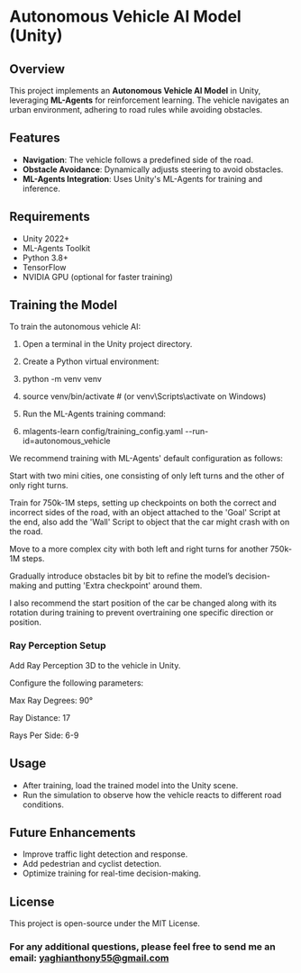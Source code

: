# Autonomous Vehicle AI Model (Unity)

## Overview
This project implements an **Autonomous Vehicle AI Model** in Unity, leveraging **ML-Agents** for reinforcement learning. The vehicle navigates an urban environment, adhering to road rules while avoiding obstacles.

## Features
- **Navigation**: The vehicle follows a predefined side of the road.
- **Obstacle Avoidance**: Dynamically adjusts steering to avoid obstacles.
- **ML-Agents Integration**: Uses Unity's ML-Agents for training and inference.

## Requirements
- Unity 2022+
- ML-Agents Toolkit
- Python 3.8+
- TensorFlow
- NVIDIA GPU (optional for faster training)

## Training the Model

To train the autonomous vehicle AI:

1. Open a terminal in the Unity project directory.

2. Create a Python virtual environment:

3. python -m venv venv

4. source venv/bin/activate  # (or venv\Scripts\activate on Windows)

5. Run the ML-Agents training command:

6. mlagents-learn config/training_config.yaml --run-id=autonomous_vehicle

We recommend training with ML-Agents' default configuration as follows:

Start with two mini cities, one consisting of only left turns and the other of only right turns.

Train for 750k-1M steps, setting up checkpoints on both the correct and incorrect sides of the road, with an object attached to the 'Goal' Script at the end, also add the 'Wall' Script to object that the car might crash with on the road.

Move to a more complex city with both left and right turns for another 750k-1M steps.

Gradually introduce obstacles bit by bit to refine the model’s decision-making and putting 'Extra checkpoint' around them.

I also recommend the start position of the car be changed along with its rotation during training to prevent overtraining one specific direction or position.

### Ray Perception Setup

Add Ray Perception 3D to the vehicle in Unity.

Configure the following parameters:

Max Ray Degrees: 90°

Ray Distance: 17

Rays Per Side: 6-9

## Usage
- After training, load the trained model into the Unity scene.
- Run the simulation to observe how the vehicle reacts to different road conditions.

## Future Enhancements
- Improve traffic light detection and response.
- Add pedestrian and cyclist detection.
- Optimize training for real-time decision-making.

## License
This project is open-source under the MIT License.

### For any additional questions, please feel free to send me an email: yaghianthony55@gmail.com

